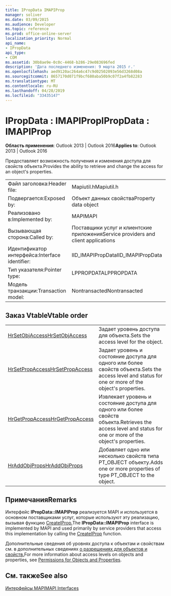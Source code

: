 ```yaml
---
title: IPropData IMAPIProp
manager: soliver
ms.date: 03/09/2015
ms.audience: Developer
ms.topic: reference
ms.prod: office-online-server
localization_priority: Normal
api_name:
- IPropData
api_type:
- COM
ms.assetid: 30b8ae9e-0c0c-4468-b286-29e083696fed
description: 'Дата последнего изменения: 9 марта 2015 г.'
ms.openlocfilehash: aed9120ac264a6c47c9d02502093e56d3268d08a
ms.sourcegitcommit: 8657170d071f9bcf680aba50b9c07f2a4fb82283
ms.translationtype: MT
ms.contentlocale: ru-RU
ms.lasthandoff: 04/28/2019
ms.locfileid: "33435147"
---
```

# <a name="ipropdata--imapiprop"></a><span data-ttu-id="6fcfd-103">IPropData : IMAPIProp</span><span class="sxs-lookup"><span data-stu-id="6fcfd-103">IPropData : IMAPIProp</span></span>

  
  
<span data-ttu-id="6fcfd-104">**Область применения**: Outlook 2013 | Outlook 2016</span><span class="sxs-lookup"><span data-stu-id="6fcfd-104">**Applies to**: Outlook 2013 | Outlook 2016</span></span> 
  
<span data-ttu-id="6fcfd-105">Предоставляет возможность получения и изменения доступа для свойств объекта.</span><span class="sxs-lookup"><span data-stu-id="6fcfd-105">Provides the ability to retrieve and change the access for an object's properties.</span></span> 
  
|||
|:-----|:-----|
|<span data-ttu-id="6fcfd-106">Файл заголовка:</span><span class="sxs-lookup"><span data-stu-id="6fcfd-106">Header file:</span></span>  <br/> |<span data-ttu-id="6fcfd-107">Mapiutil.h</span><span class="sxs-lookup"><span data-stu-id="6fcfd-107">Mapiutil.h</span></span>  <br/> |
|<span data-ttu-id="6fcfd-108">Подвергается:</span><span class="sxs-lookup"><span data-stu-id="6fcfd-108">Exposed by:</span></span>  <br/> |<span data-ttu-id="6fcfd-109">Объект данных свойства</span><span class="sxs-lookup"><span data-stu-id="6fcfd-109">Property data object</span></span>  <br/> |
|<span data-ttu-id="6fcfd-110">Реализовано в:</span><span class="sxs-lookup"><span data-stu-id="6fcfd-110">Implemented by:</span></span>  <br/> |<span data-ttu-id="6fcfd-111">MAPI</span><span class="sxs-lookup"><span data-stu-id="6fcfd-111">MAPI</span></span>  <br/> |
|<span data-ttu-id="6fcfd-112">Вызывающая сторона:</span><span class="sxs-lookup"><span data-stu-id="6fcfd-112">Called by:</span></span>  <br/> |<span data-ttu-id="6fcfd-113">Поставщики услуг и клиентские приложения</span><span class="sxs-lookup"><span data-stu-id="6fcfd-113">Service providers and client applications</span></span>  <br/> |
|<span data-ttu-id="6fcfd-114">Идентификатор интерфейса:</span><span class="sxs-lookup"><span data-stu-id="6fcfd-114">Interface identifier:</span></span>  <br/> |<span data-ttu-id="6fcfd-115">IID_IMAPIPropData</span><span class="sxs-lookup"><span data-stu-id="6fcfd-115">IID_IMAPIPropData</span></span>  <br/> |
|<span data-ttu-id="6fcfd-116">Тип указателя:</span><span class="sxs-lookup"><span data-stu-id="6fcfd-116">Pointer type:</span></span>  <br/> |<span data-ttu-id="6fcfd-117">LPPROPDATA</span><span class="sxs-lookup"><span data-stu-id="6fcfd-117">LPPROPDATA</span></span>  <br/> |
|<span data-ttu-id="6fcfd-118">Модель транзакции:</span><span class="sxs-lookup"><span data-stu-id="6fcfd-118">Transaction model:</span></span>  <br/> |<span data-ttu-id="6fcfd-119">Nontransacted</span><span class="sxs-lookup"><span data-stu-id="6fcfd-119">Nontransacted</span></span>  <br/> |
   
## <a name="vtable-order"></a><span data-ttu-id="6fcfd-120">Заказ Vtable</span><span class="sxs-lookup"><span data-stu-id="6fcfd-120">Vtable order</span></span>

|||
|:-----|:-----|
|[<span data-ttu-id="6fcfd-121">HrSetObjAccess</span><span class="sxs-lookup"><span data-stu-id="6fcfd-121">HrSetObjAccess</span></span>](ipropdata-hrsetobjaccess.md) <br/> |<span data-ttu-id="6fcfd-122">Задает уровень доступа для объекта.</span><span class="sxs-lookup"><span data-stu-id="6fcfd-122">Sets the access level for the object.</span></span>  <br/> |
|[<span data-ttu-id="6fcfd-123">HrSetPropAccess</span><span class="sxs-lookup"><span data-stu-id="6fcfd-123">HrSetPropAccess</span></span>](ipropdata-hrsetpropaccess.md) <br/> |<span data-ttu-id="6fcfd-124">Задает уровень и состояние доступа для одного или более свойств объекта.</span><span class="sxs-lookup"><span data-stu-id="6fcfd-124">Sets the access level and status for one or more of the object's properties.</span></span>  <br/> |
|[<span data-ttu-id="6fcfd-125">HrGetPropAccess</span><span class="sxs-lookup"><span data-stu-id="6fcfd-125">HrGetPropAccess</span></span>](ipropdata-hrgetpropaccess.md) <br/> |<span data-ttu-id="6fcfd-126">Извлекает уровень и состояние доступа для одного или более свойств объекта.</span><span class="sxs-lookup"><span data-stu-id="6fcfd-126">Retrieves the access level and status for one or more of the object's properties.</span></span>  <br/> |
|[<span data-ttu-id="6fcfd-127">HrAddObjProps</span><span class="sxs-lookup"><span data-stu-id="6fcfd-127">HrAddObjProps</span></span>](ipropdata-hraddobjprops.md) <br/> |<span data-ttu-id="6fcfd-128">Добавляет одно или несколько свойств типа PT_OBJECT объекту.</span><span class="sxs-lookup"><span data-stu-id="6fcfd-128">Adds one or more properties of type PT_OBJECT to the object.</span></span>  <br/> |
   
## <a name="remarks"></a><span data-ttu-id="6fcfd-129">Примечания</span><span class="sxs-lookup"><span data-stu-id="6fcfd-129">Remarks</span></span>

<span data-ttu-id="6fcfd-130">Интерфейс **IPropData::IMAPIProp** реализуется MAPI и используется в основном поставщиками услуг, которые используют эту реализацию, вызывая функцию [CreateIProp.](createiprop.md)</span><span class="sxs-lookup"><span data-stu-id="6fcfd-130">The **IPropData::IMAPIProp** interface is implemented by MAPI and used primarily by service providers that access this implementation by calling the [CreateIProp](createiprop.md) function.</span></span> 
  
<span data-ttu-id="6fcfd-131">Дополнительные сведения об уровнях доступа к объектам и свойствам см. в дополнительных сведениях [о разрешениях для объектов и свойств.](permissions-for-mapi-objects-and-properties.md)</span><span class="sxs-lookup"><span data-stu-id="6fcfd-131">For more information about access levels on objects and properties, see [Permissions for Objects and Properties](permissions-for-mapi-objects-and-properties.md).</span></span>
  
## <a name="see-also"></a><span data-ttu-id="6fcfd-132">См. также</span><span class="sxs-lookup"><span data-stu-id="6fcfd-132">See also</span></span>



[<span data-ttu-id="6fcfd-133">Интерфейсы MAPI</span><span class="sxs-lookup"><span data-stu-id="6fcfd-133">MAPI Interfaces</span></span>](mapi-interfaces.md)

